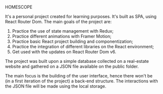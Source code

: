 HOMESCOPE

It's a personal project created for learning purposes. It's built as SPA, using React Router Dom. The main goals of the project are:

1. Practice the use of state management with Redux;
2. Practice different animations with Framer Motion;
3. Practice basic React project building and componentization;
4. Practice the integration of different libraries on the React environment;
5. Get used with the updates on React Router Dom v6.

The project was built upon a simple database collected on a real-estate website and gathered on a JSON file available on the public folder.

The main focus is the building of the user interface, hence there won't be (in a first iteration of the project) a back-end structure. The interactions with the JSON file will be made using the local storage.
